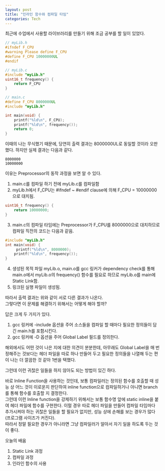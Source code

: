 ```yaml
---
layout: post
title: "인라인 함수와 컴파일 타임"
categories: Tech
---
```


최근에 수업에서 사용할 라이브러리를 만들기 위해 조금 공부를 할 일이 있었다.  
<!--excerpt-->

```c
// myLib.h
#ifndef F_CPU
#warning Please define F_CPU
#define F_CPU 10000000UL
#endif

// myLib.c
#include "myLib.h"
uint16_t frequency() {
    return F_CPU
}
```

```c
// main.c
#define F_CPU 8000000UL
#include "myLib.h"

int main(void) {
    printf("%ld\n", F_CPU);
    printf("%ld\n", frequency());
    return 0;
}
```

이때의 나는 무식했기 때문에, 당연히 출력 결과는 8000000UL로 동일할 것이라 오판했다.
하지만 실제 결과는 다음과 같다.

```text
8000000
10000000
```

이유는 Preprocessor의 동작 과정을 보면 알 수 있다.

1. main.c를 컴파일 하기 전에 myLib.c를 컴파일함
2. myLib.h에서 F_CPU는 #ifndef ~ #endif clause에 의해 F_CPU = 10000000으로 대치됨.

```c
uint16_t frequency() {
    return 10000000;
}
```

3. main.c의 컴파일 타임에는 Preprocessor가 F_CPU를 8000000으로 대치하므로 컴파일 직전의 코드는 다음과 같음.

```c
#include "myLib.h"
int main(void) {
     printf("%ld\n", 8000000);
    printf("%ld\n", frequency());
}
```

4. 생성된 목적 파일 myLib.o, main.o를 gcc 링커가 dependency check를 통해 main.o에서 myLib.o의 frequency() 함수를 필요로 하므로 myLib.o를 main에 Static Link함.
5. 링크된 실행 파일이 생성됨.

따라서 출력 결과는 위와 같이 서로 다른 결과가 나온다.  
그렇다면 이 문제를 해결하기 위해서는 어떻게 해야 할까?  

답은 크게 두 가지가 있다.

1. gcc 링커에 -include 옵션을 주어 소스들을 컴파일 할 때마다 필요한 정의들이 담긴 main.h를 포함시킨다.
2. gcc 링커에 -D 옵션을 주어 Global Label 필드를 정의한다.

해외에서도 어떤 것이 나은 지에 대한 의견이 분분한데, 아무래도 Global Label을 매 번 정해주는 것보다는 헤더 파일을 따로 하나 만들어 두고 필요한 정의들을 나열해 두는 편이 나는 더 깔끔한 것 같아 1번을 택했다.

그런데 이런 귀찮은 일들을 하지 않아도 되는 방법이 있긴 하다.

바로 Inline Function을 사용하는 것인데, 보통 컴파일러는 정의된 함수를 호출할 때 성능 상 어느 것이 이로운지 판단하여 inline function으로 컴파일하거나 아니면 branch를 통해 함수를 호출할 지 결정한다.  
그런데 이런 Inline function을 강제하기 위해서는 보통 함수명 앞에 static inline을 붙여 헤더 파일에 함수를 구현한다.
이럴 경우 따로 헤더 파일을 만들어 컴파일 타임마다 추가시켜야 하는 귀찮은 일들을 할 필요가 없지만, 성능 상에 손해를 보는 경우가 많다(프로그램 사이즈가 커진다).  
따라서 정말 필요한 경우가 아니라면 그냥 컴파일러가 알아서 자기 일을 하도록 두는 것이 좋다.

오늘의 배움
1. Static Link 과정
2. 컴파일 과정
3. 인라인 함수의 사용